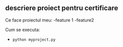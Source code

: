 ## descriere proiect pentru certificare 

Ce face proiectul meu:
-feature 1
-feature2

Cum se executa:

- `python myproject.py`
